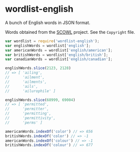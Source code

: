 # wordlist-english

A bunch of English words in JSON format.

Words obtained from the [SCOWL][] project. See the `Copyright` file.

[SCOWL]: http://wordlist.aspell.net/

```js
var wordlist = require('wordlist-english');
var englishWords = wordlist['english'];
var americanWords = wordlist['english/american'];
var britishWords = wordlist['english/british'];
var canadianWords = wordlist['english/canadian'];

englishWords.slice(2123, 2128)
// => [ 'ailing',
//      'ailment',
//      'ailments',
//      'ails',
//      'ailurophile' ]

englishWords.slice(68999, 69004)
// => [ 'permitted',
//      'permitter',
//      'permitting',
//      'permittivity',
//      'perms' ]

americanWords.indexOf('color') // => 656
britishWords.indexOf('color') // => -1
americanWords.indexOf('colour') // => -1
britishWords.indexOf('colour') // => 677
```
